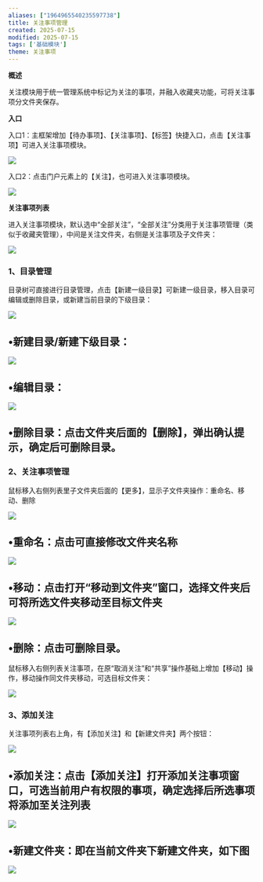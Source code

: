 ```yaml
---
aliases: ["1964965540235597738"]
title: 关注事项管理
created: 2025-07-15
modified: 2025-07-15
tags: ['基础模块']
theme: 关注事项
---
```


**概述**

关注模块用于统一管理系统中标记为关注的事项，并融入收藏夹功能，可将关注事项分文件夹保存。

**入口**

入口1：主框架增加【待办事项】、【关注事项】、【标签】快捷入口，点击【关注事项】可进入关注事项模块。

![](0831a57152d4d1aece45dbda86d176e1.jpg)

入口2：点击门户元素上的【关注】，也可进入关注事项模块。

![](3b693abec04426cd27b3009074bc5f6b.jpg)

**关注事项列表**

进入关注事项模块，默认选中“全部关注”，“全部关注”分类用于关注事项管理（类似于收藏夹管理），中间是关注文件夹，右侧是关注事项及子文件夹：

![](4dd701eccc76727ccbd35afc8000c9ce.jpg)

### 1、目录管理

目录树可直接进行目录管理，点击【新建一级目录】可新建一级目录，移入目录可编辑或删除目录，或新建当前目录的下级目录：

![](4d17025bd80b084bb23a6df12522e821.jpg)

## •新建目录/新建下级目录：

![](57dfee1159178b8e4676d50286798edf.jpg)

## •编辑目录：

![](c3a55977e3f24ce0d80902ad74f64028.jpg)

## •删除目录：点击文件夹后面的【删除】，弹出确认提示，确定后可删除目录。

### 2、关注事项管理

鼠标移入右侧列表里子文件夹后面的【更多】，显示子文件夹操作：重命名、移动、删除

![](9ba42cf1c5292cad136c58678ecb6f4d.jpg)

## •重命名：点击可直接修改文件夹名称

![](6dde60b9a9351b37b52a1f153e19e103.jpg)

## •移动：点击打开“移动到文件夹”窗口，选择文件夹后可将所选文件夹移动至目标文件夹

![](88f1a19d334fa1f22d88229f58ffcd75.jpg)

## •删除：点击可删除目录。

鼠标移入右侧列表关注事项，在原“取消关注”和“共享”操作基础上增加【移动】操作，移动操作同文件夹移动，可选目标文件夹：

![](76967f019a615c446b154a41b293a75b.jpg)

### 3、添加关注

关注事项列表右上角，有【添加关注】和【新建文件夹】两个按钮：

![](222721dccf063723a4e29b79cebfc560.jpg)

## •添加关注：点击【添加关注】打开添加关注事项窗口，可选当前用户有权限的事项，确定选择后所选事项将添加至关注列表

![](f223d77cc878e92c5e399b2fe5c726c0.jpg)

## •新建文件夹：即在当前文件夹下新建文件夹，如下图

![](540e9cff2de97042ea5e991721608074.jpg)